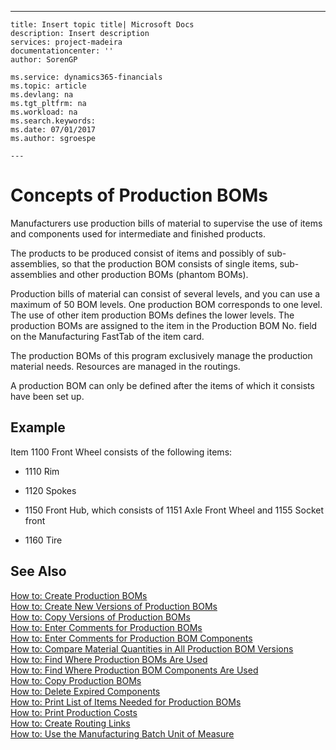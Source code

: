---
    title: Insert topic title| Microsoft Docs
    description: Insert description
    services: project-madeira
    documentationcenter: ''
    author: SorenGP

    ms.service: dynamics365-financials
    ms.topic: article
    ms.devlang: na
    ms.tgt_pltfrm: na
    ms.workload: na
    ms.search.keywords:
    ms.date: 07/01/2017
    ms.author: sgroespe

    ---
# Concepts of Production BOMs
Manufacturers use production bills of material to supervise the use of items and components used for intermediate and finished products.  
  
 The products to be produced consist of items and possibly of sub-assemblies, so that the production BOM consists of single items, sub-assemblies and other production BOMs \(phantom BOMs\).  
  
 Production bills of material can consist of several levels, and you can use a maximum of 50 BOM levels. One production BOM corresponds to one level. The use of other item production BOMs defines the lower levels. The production BOMs are assigned to the item in the Production BOM No. field on the Manufacturing FastTab of the item card.  
  
 The production BOMs of this program exclusively manage the production material needs. Resources are managed in the routings.  
  
 A production BOM can only be defined after the items of which it consists have been set up.  
  
## Example  
 Item 1100 Front Wheel consists of the following items:  
  
-   1110 Rim  
  
-   1120 Spokes  
  
-   1150 Front Hub, which consists of 1151 Axle Front Wheel and 1155 Socket front  
  
-   1160 Tire  
  
## See Also  
 [How to: Create Production BOMs](../DesignAndEngineering/how-to-create-production-boms.md)   
 [How to: Create New Versions of Production BOMs](../DesignAndEngineering/how-to-create-new-versions-of-production-boms.md)   
 [How to: Copy Versions of Production BOMs](../DesignAndEngineering/how-to-copy-versions-of-production-boms.md)   
 [How to: Enter Comments for Production BOMs](../DesignAndEngineering/how-to-enter-comments-for-production-boms.md)   
 [How to: Enter Comments for Production BOM Components](../DesignAndEngineering/how-to-enter-comments-for-production-bom-components.md)   
 [How to: Compare Material Quantities in All Production BOM Versions](../DesignAndEngineering/how-to-compare-material-quantities-in-all-production-bom-versions.md)   
 [How to: Find Where Production BOMs Are Used](../DesignAndEngineering/how-to-find-where-production-boms-are-used.md)   
 [How to: Find Where Production BOM Components Are Used](../DesignAndEngineering/how-to-find-where-production-bom-components-are-used.md)   
 [How to: Copy Production BOMs](../DesignAndEngineering/how-to-copy-production-boms.md)   
 [How to: Delete Expired Components](../DesignAndEngineering/how-to-delete-expired-components.md)   
 [How to: Print List of Items Needed for Production BOMs](../DesignAndEngineering/how-to-print-list-of-items-needed-for-production-boms.md)   
 [How to: Print Production Costs](../Finance/how-to-print-production-costs.md)   
 [How to: Create Routing Links](../DesignAndEngineering/how-to-create-routing-links.md)   
 [How to: Use the Manufacturing Batch Unit of Measure](../DesignAndEngineering/how-to-use-the-manufacturing-batch-unit-of-measure.md)